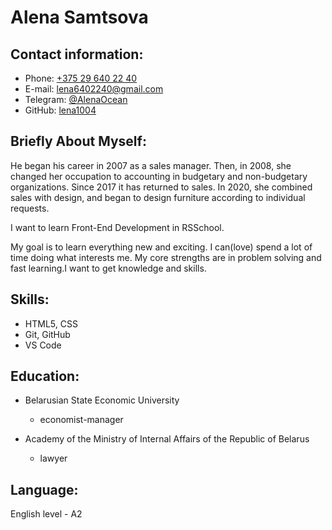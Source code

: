 # Alena Samtsova
 
## Contact information:
* Phone: [+375 29 640 22 40](tel:+375296402240)
* E-mail: [lena6402240@gmail.com](email:lena6402240@gmail.com)
* Telegram: [@AlenaOcean](Telegram:@AlenaOcean)
* GitHub: [lena1004](https://github.com/lena1004)
 
## Briefly About Myself:
He began his career in 2007 as a sales manager. Then, in 2008, she changed her occupation to accounting in budgetary and non-budgetary organizations. Since 2017 it has returned to sales. In 2020, she combined sales with design, and began to design furniture according to individual requests.

I want to learn Front-End Development in RSSchool. 

My goal is to learn everything new and exciting. I can(love) spend a lot of time doing what interests me. My core strengths are in problem solving and fast learning.I want to get knowledge and skills.
 
## Skills:
* HTML5, CSS
* Git, GitHub
* VS Code
 
## Education:
* Belarusian State Economic University
  * economist-manager
 
* Academy of the Ministry of Internal Affairs of the Republic of Belarus
  * lawyer
 
## Language:
English level - A2

